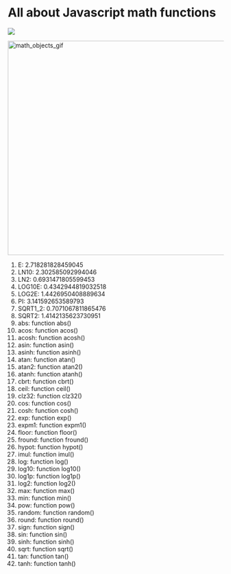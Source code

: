 # All about Javascript math functions

<img src="https://cdn.educba.com/academy/wp-content/uploads/2019/06/JavaScript-Math-Functions.jpg" > 


<img src="https://www.c-sharpcorner.com/UploadFile/79037b/math-objects-in-javascript/Images/image1.gif" alt="math_objects_gif" 
    width="1000" height="500">


  1. E: 2.718281828459045
  2. LN10: 2.302585092994046
  3. LN2: 0.6931471805599453
  4. LOG10E: 0.4342944819032518 
  5. LOG2E: 1.4426950408889634
  6. PI: 3.141592653589793
  7. SQRT1_2: 0.7071067811865476
  8. SQRT2: 1.4142135623730951
  9. abs: function abs()
  10. acos: function acos()
  11. acosh: function acosh()
  12. asin: function asin()
  13. asinh: function asinh()
  14. atan: function atan()
  15. atan2: function atan2()
  16. atanh: function atanh()
  17. cbrt: function cbrt()
  18. ceil: function ceil()
  19. clz32: function clz32() 
  20. cos: function cos()
  21. cosh: function cosh()
  22. exp: function exp()
  23. expm1: function expm1()
  24. floor: function floor()
  25. fround: function fround()
  26. hypot: function hypot()
  27. imul: function imul()
  28. log: function log()
  29. log10: function log10()
  30. log1p: function log1p()
  31. log2: function log2()
  32. max: function max()
  33. min: function min()
  34. pow: function pow()
  35. random: function random()
  36. round: function round()
  37. sign: function sign()
  38. sin: function sin()
  39. sinh: function sinh()
  40. sqrt: function sqrt()
  41. tan: function tan()
  42. tanh: function tanh()

   
    
